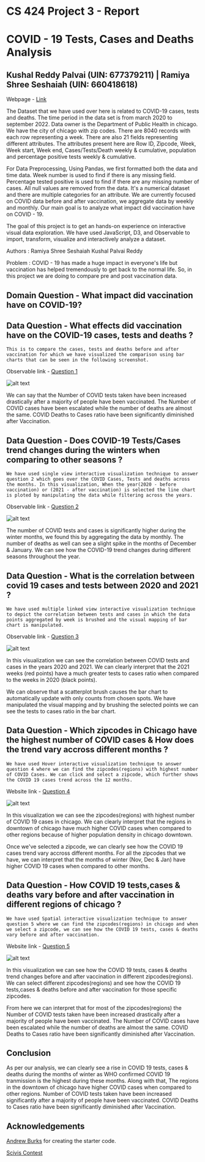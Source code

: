 # CS 424 Project 3 - Report

# COVID - 19 Tests, Cases and Deaths Analysis

## Kushal Reddy Palvai (UIN: 677379211) | Ramiya Shree Seshaiah (UIN: 660418618)

Webpage -  [Link](https://uic-vis.github.io/project3-covid-data-analysis/) 

The Dataset that we have used over here is related to COVID-19 cases, tests and deaths. The time period in the data set is from march 2020 to september 2022. Data owner is the Department of Public Health in chicago. We have the city of chicago with zip codes. There are 8040 records with each row representing a week. There are also 21 fields representing different attributes. The attributes present here are Row ID, Zipcode, Week, Week start, Week end, Cases/Tests/Death weekly & cumulative, population and percentage positive tests weekly & cumulative. 

For Data Preprocessing, Using Pandas, we first formatted both the data and time data. Week number is used to find if there is any missing field. Percentage tested positive is used to find if there are any missing number of cases. All null values are removed from the data. It's a numerical dataset and there are multiple categories for an attribute. We are currently focused on COVID data before and after vaccination, we aggregate data by weekly and monthly. Our main goal is to analyze what impact did vaccination have on COVID - 19. 

The goal of this project is to get an hands-on experience on interactive visual data exploration. We have used JavaScript, D3, and Observable to import, transform, visualize and interactively analyze a dataset.

Authors :
Ramiya Shree Seshaiah
Kushal Palvai Reddy

Problem : COVID - 19 has made a huge impact in everyone's life but vaccination has helped tremendously to get back to the normal life. So, in this project we are doing to compare pre and post vaccination data. 

## Domain Question - What impact did vaccination have on COVID-19? 




## Data Question - What effects did vaccination have on the COVID-19 cases, tests and deaths ? 

    This is to compare the cases, tests and deaths before and after vaccination for which we have visualized the comparison using bar charts that can be seen in the following screenshot. 

Observable link - [Question 1](https://observablehq.com/d/68c0816015b4e9e1)

![alt text](Question1.png)


  

We can say that the Number of COVID tests taken have been increased drastically after a majority of people have been vaccinated. The Number of COVID cases have been escalated while the number of deaths are almost the same. COVID Deaths to Cases ratio have been significantly diminished after Vaccination.

## Data Question - Does COVID-19 Tests/Cases trend changes during the winters when comparing to other seasons ?

    We have used single view interactive visualization technique to answer question 2 which goes over the COVID Cases, Tests and deaths across the months. In this visualization, When the year(2020 - before vaccination) or (2021 - after vaccination) is selected the line chart is ploted by manipulating the data while filtering across the years. 


Observable link - [Question 2](https://observablehq.com/d/bf8d22fd36977318)

![alt text](SelectionViz.png)


The number of COVID tests and cases is significantly higher during the winter months, we found this by aggregating the data by monthly. The number of deaths as well can see a slight spike in the months of December & January. We can see how the COVID-19 trend changes during different seasons throughout the year. 

## Data Question - What is the correlation between covid 19 cases and tests between 2020 and 2021 ? 

    We have used multiple linked view interactive visualization technique to depict the correlation between tests and cases in which the data points aggregated by week is brushed and the visual mapping of bar chart is manipulated.

Observable link - [Question 3](https://observablehq.com/d/edb9ee7f64351225)

![alt text](Scatterplot.png)
 

In this visualization we can see the correlation between COVID tests and cases in the years 2020 and 2021. We can clearly interpret that the 2021 weeks (red points) have a much greater tests to cases ratio when compared to the weeks in 2020 (black points). 

We can observe that a scatterplot brush causes the bar chart to automatically update with only counts from chosen spots. We have manipulated the visual mapping and by brushing the selected points we can see the tests to cases ratio in the bar chart.

## Data Question - Which zipcodes in Chicago have the highest number of COVID cases & How does the trend vary accross different months ?

    We have used Hover interactive visualization technique to answer question 4 where we can find the zipcodes(regions) with highest number of COVID Cases. We can click and select a zipcode, which further shows the COVID 19 cases trend across the 12 months.


Website link - [Question 4](https://uic-vis.github.io/project3-covid-data-analysis/int3.html)

![alt text](HoverViz.png)

In this visualization we can see the zipcodes(regions) with highest number of COVID 19 cases in chicago.  We can clearly interpret that the regions in downtown of chicago have much higher COVID cases when compared to other regions because of higher population density in chicago downtown.

Once we've selected a zipcode, we can clearly see how the COVID 19 cases trend vary accross different months. For all the zipcodes that we have, we can interpret that the months of winter (Nov, Dec & Jan) have higher COVID 19 cases when compared to other months. 

## Data Question - How COVID 19 tests,cases & deaths vary before and after vaccination in different regions of chicago ?

    We have used Spatial interactive visualization technique to answer question 5 where we can find the zipcodes(regions) in chicago and when we select a zipcode, we can see how the COVID 19 tests, cases & deaths vary before and after vaccination. 


Website link - [Question 5](https://uic-vis.github.io/project3-covid-data-analysis/vis1.html)

![alt text](SpatialViz.jpeg)

In this visualization we can see how the COVID 19 tests, cases & deaths trend changes before and after vaccination in different zipcodes(regions). We can select different zipcodes(regions) and see how the COVID 19 tests,cases & deaths before and after vaccination for those specific zipcodes. 

From here we can interpret that for most of the zipcodes(regions) the Number of COVID tests taken have been increased drastically after a majority of people have been vaccinated. The Number of COVID cases have been escalated while the number of deaths are almost the same. COVID Deaths to Cases ratio have been significantly diminished after Vaccination.


## Conclusion 

As per our analysis, we can clearly see a rise in COVID 19 tests, cases & deaths during the months of winter as WHO confirmed COVID 19 tranmission is the highest during these months. Along with that, The regions in the downtown of chicago have higher COVID cases when compared to other regions. Number of COVID tests taken have been increased significantly after a majority of people have been vaccinated. COVID Deaths to Cases ratio have been significantly diminished after Vaccination. 







## Acknowledgements
[Andrew Burks](https://andrewtburks.dev/) for creating the starter code.

[Scivis Contest](https://www.uni-kl.de/sciviscontest/)

[img_cylinder]: https://github.com/uic-evl/cs529-vds/blob/master/imgs/cylinder.png "Cylinder"
